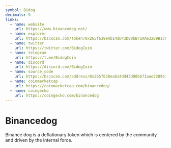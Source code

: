 ```yaml
---
symbol: Bidog
decimals: 9
links:
  - name: website
    url: https://www.binancedog.net/
  - name: explorer
    url: https://bscscan.com/token/0x265f638eAb14dD43D80bB71AAe3289B1c6d46A3f
  - name: twitter
    url: https://twitter.com/BidogCoin
  - name: telegram
    url: https://t.me/BidogCoin
  - name: discord
    url: https://discord.com/BidogCoin
  - name: source_code
    url: https://bscscan.com/address/0x265f638eab14dd43d80bb71aae3289b1c6d46a3f#code
  - name: coinmarketcap
    url: https://coinmarketcap.com/binancedog/
  - name: coingecko
    url: https://coingecko.com/binancedog
---
```


# Binancedog

Binance dog is a deflationary token which is centered by the community and driven by the internal force.
